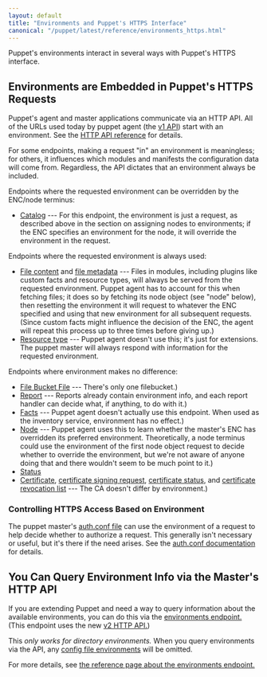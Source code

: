 ```yaml
---
layout: default
title: "Environments and Puppet's HTTPS Interface"
canonical: "/puppet/latest/reference/environments_https.html"
---
```


[v1 api]: /puppet/3.5/reference/developer/file.http_api_index.html#V1_API_Services
[http_api]: /puppet/3.5/reference/developer/file.http_api_index.html
[auth.conf file]: ./config_file_auth.html
[config_file_envs]: ./environments_classic.html


Puppet's environments interact in several ways with Puppet's HTTPS interface.

Environments are Embedded in Puppet's HTTPS Requests
-----

Puppet's agent and master applications communicate via an HTTP API. All of the URLs used today by puppet agent (the [v1 API][]) start with an environment. See the [HTTP API reference][http_api] for details.

For some endpoints, making a request "in" an environment is meaningless; for others, it influences which modules and manifests the configuration data will come from. Regardless, the API dictates that an environment always be included.

Endpoints where the requested environment can be overridden by the ENC/node terminus:

- [Catalog](/puppet/3.5/reference/developer/file.http_catalog.html) --- For this endpoint, the environment is just a request, as described above in the section on assigning nodes to environments; if the ENC specifies an environment for the node, it will override the environment in the request.

Endpoints where the requested environment is always used:

- [File content](/puppet/3.5/reference/developer/file.http_file_content.html) and [file metadata](/puppet/3.5/reference/developer/file.http_file_metadata.html) --- Files in modules, including plugins like custom facts and resource types, will always be served from the requested environment. Puppet agent has to account for this when fetching files; it does so by fetching its node object (see "node" below), then resetting the environment it will request to whatever the ENC specified and using that new environment for all subsequent requests. (Since custom facts might influence the decision of the ENC, the agent will repeat this process up to three times before giving up.)
- [Resource type](/puppet/3.5/reference/developer/file.http_resource_type.html) --- Puppet agent doesn't use this; it's just for extensions. The puppet master will always respond with information for the requested environment.

Endpoints where environment makes no difference:

- [File Bucket File](/puppet/3.5/reference/developer/file.http_file_bucket_file.html) --- There's only one filebucket.)
- [Report](/puppet/3.5/reference/developer/file.http_report.html) --- Reports already contain environment info, and each report handler can decide what, if anything, to do with it.)
- [Facts](/puppet/3.5/reference/developer/file.http_facts.html) --- Puppet agent doesn't actually use this endpoint. When used as the inventory service, environment has no effect.)
- [Node](/puppet/3.5/reference/developer/file.http_node.html) --- Puppet agent uses this to learn whether the master's ENC has overridden its preferred environment. Theoretically, a node terminus could use the environment of the first node object request to decide whether to override the environment, but we're not aware of anyone doing that and there wouldn't seem to be much point to it.)
- [Status](/puppet/3.5/reference/developer/file.http_status.html)
- [Certificate](/puppet/3.5/reference/developer/file.http_certificate.html), [certificate signing request](/puppet/3.5/reference/developer/file.http_certificate_request.html), [certificate status](/puppet/3.5/reference/developer/file.http_certificate_status.html), and [certificate revocation list](/puppet/3.5/reference/developer/file.http_certificate_revocation_list.html) --- The CA doesn't differ by environment.)

### Controlling HTTPS Access Based on Environment

The puppet master's [auth.conf file][] can use the environment of a request to help decide whether to authorize a request. This generally isn't necessary or useful, but it's there if the need arises. See the [auth.conf documentation][auth.conf file] for details.

You Can Query Environment Info via the Master's HTTP API
-----

If you are extending Puppet and need a way to query information about the available environments, you can do this via the [environments endpoint.][env_endpoint] (This endpoint uses the new [v2 HTTP API.][v2_api])

This _only works for directory environments._ When you query environments via the API, any [config file environments][config_file_envs] will be omitted.

For more details, see [the reference page about the environments endpoint.][env_endpoint]

[v2_api]: /puppet/3.5/reference/developer/file.http_api_index.html#V2_HTTP_API
[env_endpoint]: /puppet/3.5/reference/developer/file.http_environments.html

